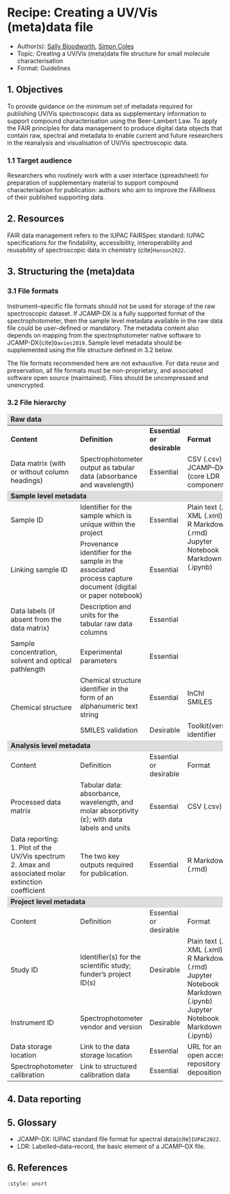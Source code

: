 # Recipe: Creating a UV/Vis (meta)data file

- Author(s): [Sally Bloodworth](https://orcid.org/0000-0003-2219-3635), [Simon Coles](http://orcid.org/0000-0001-8414-9272) 
- Topic:	 Creating a UV/Vis (meta)data file structure for small molecule characterisation
- Format:	 Guidelines 

## 1.  Objectives
To provide guidance on the minimum set of metadata required for publishing UV/Vis spectroscopic data as supplementary
information to support compound characterisation using the Beer-Lambert Law. To apply the FAIR principles for data 
management to produce digital data objects that contain raw, spectral and metadata to enable current and future 
researchers in the reanalysis and visualisation of UV/Vis spectroscopic data.

###  1.1	Target audience
Researchers who routinely work with a user interface (spreadsheet) for preparation of supplementary material to support 
compound characterisation for publication: authors who aim to improve the FAIRness of their published supporting data.

## 2.	Resources
FAIR data management refers to the IUPAC FAIRSpec standard: IUPAC specifications for the findability, accessibility, 
interoperability and reusability of spectroscopic data in chemistry {cite}`Hanson2022`.

## 3.	Structuring the (meta)data 

### 3.1	File formats
Instrument–specific file formats should not be used for storage of the raw spectroscopic dataset. If JCAMP-DX is a 
fully supported format of the spectrophotometer, then the sample level metadata available in the raw data file could 
be user–defined or mandatory. The metadata content also depends on mapping from the spectrophotometer native software 
to JCAMP-DX{cite}`Davies2019`. Sample level metadata should be supplemented using the file structure defined in 3.2 below.

The file formats recommended here are not exhaustive. For data reuse and preservation, all file formats must be 
non-proprietary, and associated software open source (maintained). Files should be uncompressed and unencrypted.

### 3.2 File hierarchy

<table style="width: 100%">
    <thead>
        <tr style="font-weight: bold; background: #dddddd">
            <td colspan="4">Raw data</td>
        </tr>
    </thead>
    <tbody>
        <tr style="font-weight: bold;">
            <td>Content</td>
            <td>Definition</td>
            <td>Essential or desirable</td>
            <td>Format</td>
        </tr>
        <tr>
            <td>Data matrix (with or without column headings)</td>
            <td>Spectrophotometer output as tabular data (absorbance and wavelength)</td>
            <td>Essential</td>
            <td>CSV (.csv)<br/>JCAMP–DX (core LDR component)</td>
        </tr>
        <tr style="font-weight: bold; background: #dddddd">
            <td colspan="4">Sample level metadata</td>
        </tr>
        <tr>
            <td>Sample ID</td>
            <td>Identifier for the sample which is unique within the project</td>
            <td>Essential</td>
            <td rowspan="4" style="vertical-align: top">Plain text (.txt)
                <br/>XML (.xml)<br/>R Markdown (.rmd)<br/>Jupyter Notebook Markdown (.ipynb)</td>
        </tr>
        <tr>
            <td>Linking sample ID</td>
            <td>Provenance identifier for the sample in the associated process capture document (digital or paper notebook)</td>
            <td>Essential</td>
        </tr>
        <tr>
            <td>Data labels (if absent from the data matrix)</td>
            <td>Description and units for the tabular raw data columns</td>
            <td>Essential</td>
        </tr>
        <tr>
            <td>Sample concentration, solvent and optical pathlength</td>
            <td>Experimental parameters</td>
            <td>Essential</td>
        </tr>
        <tr>
            <td rowspan="2">Chemical structure</td>
            <td>Chemical structure identifier in the form of an alphanumeric text string</td>
            <td>Essential</td>
            <td>InChI<br/>SMILES</td>
        </tr>
        <tr>
            <td>SMILES validation</td>
            <td>Desirable</td>
            <td>Toolkit(version) identifier</td>
        </tr>
        <tr style="font-weight: bold; background: #dddddd">
            <td colspan="4">Analysis level metadata</td>
        </tr>
        <tr>
            <td>Content</td>
            <td>Definition</td>
            <td>Essential or desirable</td>
            <td>Format</td>
        </tr>
        <tr>
            <td>Processed data matrix</td>
            <td>Tabular data: absorbance, wavelength, and molar absorptivity (ε); with data labels and units</td>
            <td>Essential</td>
            <td>CSV (.csv)</td>
        </tr>
        <tr>
            <td>Data reporting:<br/>
                1.	Plot of the UV/Vis spectrum<br/>
                2.	𝜆max and associated molar extinction coefficient</td>
            <td>The two key outputs required for publication.</td>
            <td>Essential</td>
            <td>R Markdown (.rmd)</td>
        </tr>
        <tr style="font-weight: bold; background: #dddddd">
            <td colspan="4">Project level metadata</td>
        </tr>
        <tr>
            <td>Content</td>
            <td>Definition</td>
            <td>Essential or desirable</td>
            <td>Format</td>
        </tr>
        <tr>
            <td>Study ID</td>
            <td>Identifier(s) for the scientific study; funder’s project ID(s)</td>
            <td>Desirable</td>
            <td rowspan="2" style="vertical-align: top">Plain text (.txt)<br/>XML (.xml)<br/>R Markdown (.rmd)<br/>
                    Jupyter Notebook Markdown (.ipynb)<br/>Jupyter Notebook Markdown (.ipynb)</td>
        </tr>
        <tr>
            <td>Instrument ID</td>
            <td>Spectrophotometer vendor and version</td>
            <td>Desirable</td>
        </tr>
        <tr>
            <td>Data storage location</td>
            <td>Link to the data storage location</td>
            <td>Essential</td>
            <td rowspan="2" style="vertical-align: top">URL for an open access repository deposition</td>
        </tr>
        <tr>
            <td>Spectrophotometer calibration</td>
            <td>Link to structured calibration data</td>
            <td>Essential</td>
        </tr>
</tbody>
</table>

## 4.	Data reporting


## 5.	Glossary
- JCAMP–DX: IUPAC standard file format for spectral data{cite}`IUPAC2022`.
- LDR: Labelled–data–record, the basic element of a JCAMP–DX file.


## 6.	References
```{bibliography}
:style: unsrt
```